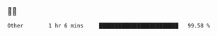 ### 👨‍💻

<!--START_SECTION:waka-->
```text
Other        1 hr 6 mins     █████████████████████████   99.58 % 
```
<!--END_SECTION:waka-->
